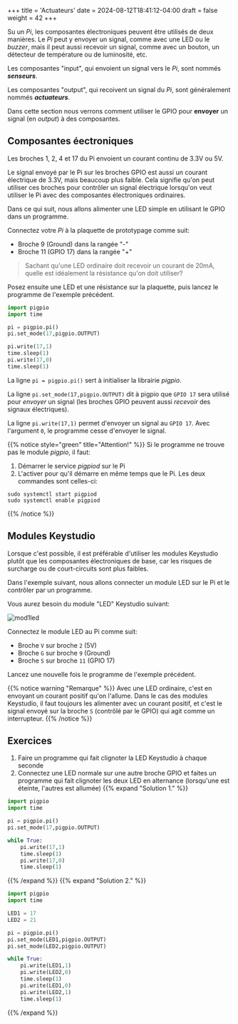 +++
title = 'Actuateurs'
date = 2024-08-12T18:41:12-04:00
draft = false
weight = 42
+++

Su un _Pi_, les composantes électroniques peuvent être utilisés de deux manières. Le *Pi* peut y envoyer un signal, comme avec une LED ou le *buzzer*, mais il peut aussi recevoir un signal, comme avec un bouton, un détecteur de température ou de luminosité, etc.

Les composantes "input", qui envoient un signal vers le *Pi*, sont nommés ***senseurs***.

Les composantes "output", qui recoivent un signal du *Pi*, sont généralement nommés ***actuateurs***.

Dans cette section nous verrons comment utiliser le GPIO pour **envoyer** un signal (en _output_) à des composantes.

## Composantes éectroniques
Les broches 1, 2, 4 et 17 du Pi envoient un courant continu de 3.3V ou 5V. 

Le signal envoyé par le Pi sur les broches GPIO est aussi un courant électrique de 3.3V, mais beaucoup plus faible. Cela signifie qu'on peut utiliser ces broches pour contrôler un signal électrique lorsqu'on veut utiliser le Pi avec des composantes électroniques ordinaires.

Dans ce qui suit, nous allons alimenter une LED simple en utilisant le GPIO dans un programme.

Connectez votre _Pi_ à la plaquette de prototypage comme suit:
+ Broche 9 (Ground) dans la rangée "-"
+ Broche 11 (GPIO 17) dans la rangée "+"

> Sachant qu'une LED ordinaire doit recevoir un courant de 20mA, quelle est idéalement la résistance qu'on doit utiliser?

Posez ensuite une LED et une résistance sur la plaquette, puis lancez le programme de l'exemple précédent.

```python
import pigpio
import time

pi = pigpio.pi()
pi.set_mode(17,pigpio.OUTPUT)

pi.write(17,1)
time.sleep(1)
pi.write(17,0)
time.sleep(1)
```


La ligne `pi = pigpio.pi()` sert à initialiser la librairie *pigpio*.

La ligne `pi.set_mode(17,pigpio.OUTPUT)` dit à pigpio que `GPIO 17` sera utilisé pour *envoyer* un signal (les broches GPIO peuvent aussi *recevoir* des signaux électriques).

La ligne `pi.write(17,1)` permet d'envoyer un signal au `GPIO 17`. Avec l'argument `0`, le programme cesse d'envoyer le signal.

<!-- J'ai du faire sudo systemctl start pigpiod -->
<!-- OT: Il faut aussi faire 'enable' comme dans https://cegepmv.github.io/420-314/prep/config/index.html#_pigpio_-->

{{% notice style="green" title="Attention!" %}}
Si le programme ne trouve pas le module _pigpio_, il faut:
1. Démarrer le service _pigpiod_ sur le Pi
2. L'activer pour qu'il démarre en même temps que le Pi.
Les deux commandes sont celles-ci:
```
sudo systemctl start pigpiod
sudo systemctl enable pigpiod
```
{{% /notice %}}

## Modules Keystudio
Lorsque c'est possible, il est préférable d'utiliser les modules Keystudio plutôt que les composantes électroniques de base, car les risques de surcharge ou de court-circuits sont plus faibles.

Dans l'exemple suivant, nous allons connecter un module LED sur le Pi et le contrôler par un programme. 

Vous aurez besoin du module "LED" Keystudio suivant:

![mod1led](/420-314/images/mod1led.png?width=200px) 

Connectez le module LED au Pi comme suit:
+ Broche `V` sur broche `2` (5V)
+ Broche `G` sur broche `9` (Ground)
+ Broche `S` sur broche `11` (GPIO 17)


Lancez une nouvelle fois le programme de l'exemple précédent.

{{% notice warning "Remarque" %}}
Avec une LED ordinaire, c'est en envoyant un courant positif qu'on l'allume. Dans le cas des modules Keystudio, il faut toujours les alimenter avec un courant positif, et c'est le signal envoyé sur la broche `S` (contrôlé par le GPIO) qui agit comme un interrupteur.
{{% /notice %}}

## Exercices
1. Faire un programme qui fait clignoter la LED Keystudio à chaque seconde
2. Connectez une LED normale sur une autre broche GPIO et faites un programme qui fait clignoter les deux LED en alternance (lorsqu'une est éteinte, l'autres est allumée)
{{% expand "Solution 1." %}}
```python
import pigpio
import time

pi = pigpio.pi()
pi.set_mode(17,pigpio.OUTPUT)

while True:
    pi.write(17,1)
    time.sleep(1)
    pi.write(17,0)
    time.sleep(1)
```
{{% /expand %}}
{{% expand "Solution 2." %}}
```python
import pigpio
import time

LED1 = 17
LED2 = 21

pi = pigpio.pi()
pi.set_mode(LED1,pigpio.OUTPUT)
pi.set_mode(LED2,pigpio.OUTPUT)

while True:
    pi.write(LED1,1)
    pi.write(LED2,0)
    time.sleep(1)
    pi.write(LED1,0)
    pi.write(LED2,1)
    time.sleep(1)
```
{{% /expand %}}
